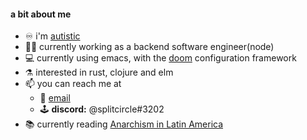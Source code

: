 #### a bit about me
- ♾ i'm [autistic](https://autisticadvocacy.org/about-asan/about-autism/)
- 🧙‍♂️ currently working as a backend software engineer(node)
- 💻 currently using emacs, with the [doom](https://github.com/hlissner/doom-emacs) configuration framework
- ⚗️ interested in rust, clojure and elm
- 📫 you can reach me at 
  * 📧 [email](mailto:chriscallanjr@me.com)
  * 🕹 **discord:** @splitcircle#3202
- 📚 currently reading [Anarchism in Latin America](https://www.goodreads.com/book/show/34381034-anarchism-in-latin-america)

<!--
**splitcircle/splitcircle** is a ✨ _special_ ✨ repository because its `README.md` (this file) appears on your GitHub profile.

Here are some ideas to get you started:

- 🔭 I’m currently working on ...
- 🌱 I’m currently learning ...
- 👯 I’m looking to collaborate on ...
- 🤔 I’m looking for help with ...
- 💬 Ask me about ...
- 📫 How to reach me: ...
- 😄 Pronouns: ...
- ⚡ Fun fact: ...
-->
